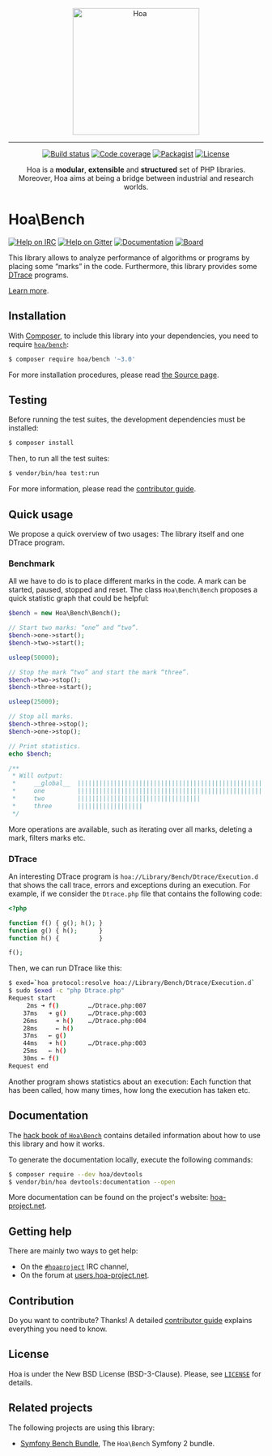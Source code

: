 <p align="center">
  <img src="https://static.hoa-project.net/Image/Hoa.svg" alt="Hoa" width="250px" />
</p>

---

<p align="center">
  <a href="https://travis-ci.org/hoaproject/bench"><img src="https://img.shields.io/travis/hoaproject/bench/master.svg" alt="Build status" /></a>
  <a href="https://coveralls.io/github/hoaproject/bench?branch=master"><img src="https://img.shields.io/coveralls/hoaproject/bench/master.svg" alt="Code coverage" /></a>
  <a href="https://packagist.org/packages/hoa/bench"><img src="https://img.shields.io/packagist/dt/hoa/bench.svg" alt="Packagist" /></a>
  <a href="https://hoa-project.net/LICENSE"><img src="https://img.shields.io/packagist/l/hoa/bench.svg" alt="License" /></a>
</p>
<p align="center">
  Hoa is a <strong>modular</strong>, <strong>extensible</strong> and
  <strong>structured</strong> set of PHP libraries.<br />
  Moreover, Hoa aims at being a bridge between industrial and research worlds.
</p>

# Hoa\Bench

[![Help on IRC](https://img.shields.io/badge/help-%23hoaproject-ff0066.svg)](https://webchat.freenode.net/?channels=#hoaproject)
[![Help on Gitter](https://img.shields.io/badge/help-gitter-ff0066.svg)](https://gitter.im/hoaproject/central)
[![Documentation](https://img.shields.io/badge/documentation-hack_book-ff0066.svg)](https://central.hoa-project.net/Documentation/Library/Bench)
[![Board](https://img.shields.io/badge/organisation-board-ff0066.svg)](https://waffle.io/hoaproject/bench)

This library allows to analyze performance of algorithms or programs by placing
some “marks” in the code. Furthermore, this library provides some
[DTrace](http://dtrace.org/guide/) programs.

[Learn more](https://central.hoa-project.net/Documentation/Library/Bench).

## Installation

With [Composer](https://getcomposer.org/), to include this library into
your dependencies, you need to
require [`hoa/bench`](https://packagist.org/packages/hoa/bench):

```sh
$ composer require hoa/bench '~3.0'
```

For more installation procedures, please read [the Source
page](https://hoa-project.net/Source.html).

## Testing

Before running the test suites, the development dependencies must be installed:

```sh
$ composer install
```

Then, to run all the test suites:

```sh
$ vendor/bin/hoa test:run
```

For more information, please read the [contributor
guide](https://hoa-project.net/Literature/Contributor/Guide.html).

## Quick usage

We propose a quick overview of two usages: The library itself and one DTrace
program.

### Benchmark

All we have to do is to place different marks in the code. A mark can be
started, paused, stopped and reset. The class `Hoa\Bench\Bench` proposes a quick
statistic graph that could be helpful:

```php
$bench = new Hoa\Bench\Bench();

// Start two marks: “one” and “two”.
$bench->one->start();
$bench->two->start();

usleep(50000);

// Stop the mark “two” and start the mark “three”.
$bench->two->stop();
$bench->three->start();

usleep(25000);

// Stop all marks.
$bench->three->stop();
$bench->one->stop();

// Print statistics.
echo $bench;

/**
 * Will output:
 *     __global__  ||||||||||||||||||||||||||||||||||||||||||||||||||||    77ms, 100.0%
 *     one         ||||||||||||||||||||||||||||||||||||||||||||||||||||    77ms,  99.8%
 *     two         ||||||||||||||||||||||||||||||||||                      51ms,  65.9%
 *     three       ||||||||||||||||||                                      26ms,  33.9%
 */
```

More operations are available, such as iterating over all marks, deleting a
mark, filters marks etc.

### DTrace

An interesting DTrace program is `hoa://Library/Bench/Dtrace/Execution.d` that
shows the call trace, errors and exceptions during an execution. For example, if
we consider the `Dtrace.php` file that contains the following code:

```php
<?php

function f() { g(); h(); }
function g() { h();      }
function h() {           }

f();
```

Then, we can run DTrace like this:

```sh
$ exed=`hoa protocol:resolve hoa://Library/Bench/Dtrace/Execution.d`
$ sudo $exed -c "php Dtrace.php"
Request start
     2ms ➜ f()        …/Dtrace.php:007
    37ms   ➜ g()      …/Dtrace.php:003
    26ms     ➜ h()    …/Dtrace.php:004
    28ms     ← h()
    37ms   ← g()
    44ms   ➜ h()      …/Dtrace.php:003
    25ms   ← h()
    30ms ← f()
Request end
```

Another program shows statistics about an execution: Each function that has been
called, how many times, how long the execution has taken etc.

## Documentation

The
[hack book of `Hoa\Bench`](https://central.hoa-project.net/Documentation/Library/Bench)
contains detailed information about how to use this library and how it works.

To generate the documentation locally, execute the following commands:

```sh
$ composer require --dev hoa/devtools
$ vendor/bin/hoa devtools:documentation --open
```

More documentation can be found on the project's website:
[hoa-project.net](https://hoa-project.net/).

## Getting help

There are mainly two ways to get help:

  * On the [`#hoaproject`](https://webchat.freenode.net/?channels=#hoaproject)
    IRC channel,
  * On the forum at [users.hoa-project.net](https://users.hoa-project.net).

## Contribution

Do you want to contribute? Thanks! A detailed [contributor
guide](https://hoa-project.net/Literature/Contributor/Guide.html) explains
everything you need to know.

## License

Hoa is under the New BSD License (BSD-3-Clause). Please, see
[`LICENSE`](https://hoa-project.net/LICENSE) for details.

## Related projects

The following projects are using this library:

  * [Symfony Bench Bundle](https://central.hoa-project.net/Resource/Contributions/Symfony/BenchBundle),
    The `Hoa\Bench` Symfony 2 bundle.
